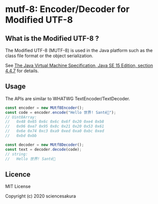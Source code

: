 # mutf-8: Encoder/Decoder for Modified UTF-8

## What is the Modified UTF-8 ?

The Modified UTF-8 \(MUTF-8\) is used in the Java platform such as the class file format or the object serialization.

See [The Java Virtual Machine Specification, Java SE 15 Edition, section 4.4.7](https://docs.oracle.com/javase/specs/jvms/se15/html/jvms-4.html#jvms-4.4.7) for details.

## Usage

The APIs are similar to WHATWG TextEncoder/TextDecoder.

```javascript
const encoder = new MUtf8Encoder();
const code = encoder.encode("Hello 世界! Santé🍻");
// Uint8Array:
//   0x48 0x65 0x6c 0x6c 0x6f 0x20 0xe4 0xb8
//   0x96 0xe7 0x95 0x8c 0x21 0x20 0x53 0x61
//   0x6e 0x74 0xc3 0xa9 0xed 0xa0 0xbc 0xed
//   0xbd 0xbb

const decoder = new MUtf8Decoder();
const text = decoder.decode(code);
// string:
//   Hello 世界! Santé🍻
```

## Licence

MIT License

Copyright (c) 2020 sciencesakura
